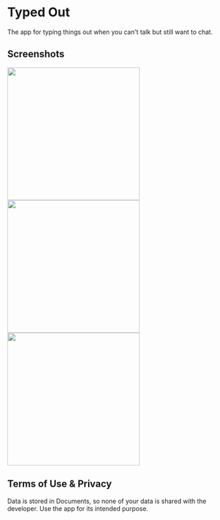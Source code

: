 # Typed Out
The app for typing things out when you can't talk but still want to chat.

## Screenshots
<p float="left">
  <img src="https://user-images.githubusercontent.com/57777918/181246974-f05c0e73-35d1-4d84-a0ad-769400f23e5c.PNG" height="300" />
  <img src="https://user-images.githubusercontent.com/57777918/181246930-10f5820d-addd-4b3e-8103-bf63e220e929.PNG" height="300" />
  <img src="https://user-images.githubusercontent.com/57777918/181246969-787ee450-a6f4-4049-8157-7901864b0b42.PNG" height="300" />
</p>

## Terms of Use & Privacy
Data is stored in Documents, so none of your data is shared with the developer. Use the app for its intended purpose.
